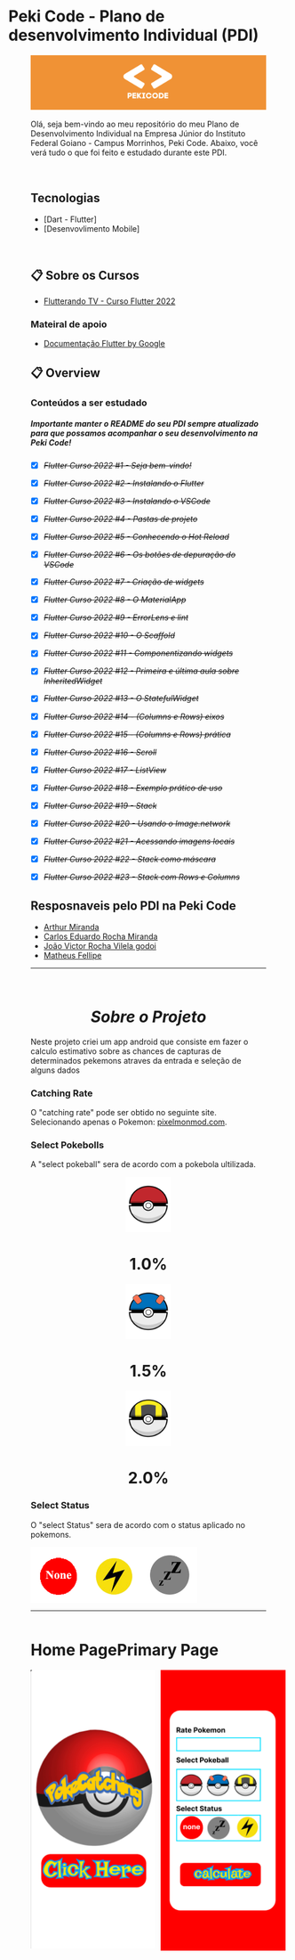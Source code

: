 # Peki Code - Plano de desenvolvimento Individual (PDI)

<figure>

  <img src="pekicode.png" alt="peki_code">

<br>

Olá, seja bem-vindo ao meu repositório do meu Plano de Desenvolvimento Individual na Empresa Júnior do Instituto Federal Goiano - Campus Morrinhos, Peki Code. Abaixo, você verá tudo o que foi feito e estudado durante este PDI.

<br>


## Tecnologias 

* [Dart - Flutter]
* [Desenvovlimento Mobile]

<br>

## :clipboard:  Sobre os Cursos 


* [Flutterando TV - Curso Flutter 2022](https://www.youtube.com/watch?v=Wdn6peqH9ZQ&list=PLlBnICoI-g-fuy5jZiCufhFip1BlBswI7)

### Mateiral de apoio

* [Documentação Flutter by Google](https://docs.flutter.dev/get-started/codelab)
  

## :clipboard: Overview

### Conteúdos a ser estudado
##### Importante manter o README do seu PDI sempre atualizado para que possamos acompanhar o seu desenvolvimento na Peki Code!

- [x] ~~*Flutter Curso 2022 #1 - Seja bem-vindo!*~~
- [x] ~~*Flutter Curso 2022 #2 - Instalando o Flutter*~~
- [x] ~~*Flutter Curso 2022 #3 - Instalando o VSCode*~~
- [x] ~~*Flutter Curso 2022 #4 - Pastas de projeto*~~
- [x] ~~*Flutter Curso 2022 #5 - Conhecendo o Hot Reload*~~
- [x] ~~*Flutter Curso 2022 #6 - Os botões de depuração do VSCode*~~
- [x] ~~*Flutter Curso 2022 #7 - Criação de widgets*~~
- [x] ~~*Flutter Curso 2022 #8 - O MaterialApp*~~
- [x] ~~*Flutter Curso 2022 #9 - ErrorLens e lint*~~
- [x] ~~*Flutter Curso 2022 #10 - O Scaffold*~~
- [x] ~~*Flutter Curso 2022 #11 - Componentizando widgets*~~
- [x] ~~*Flutter Curso 2022 #12 - Primeira e última aula sobre InheritedWidget*~~
- [x] ~~*Flutter Curso 2022 #13 - O StatefulWidget*~~
- [x] ~~*Flutter Curso 2022 #14 - (Columns e Rows) eixos*~~
- [x] ~~*Flutter Curso 2022 #15 - (Columns e Rows) prática*~~
- [x] ~~*Flutter Curso 2022 #16 - Scroll*~~
- [x] ~~*Flutter Curso 2022 #17 - ListView*~~
- [x] ~~*Flutter Curso 2022 #18 - Exemplo prático de uso*~~
- [x] ~~*Flutter Curso 2022 #19 - Stack*~~
- [x] ~~*Flutter Curso 2022 #20 - Usando o Image.network*~~
- [x] ~~*Flutter Curso 2022 #21 - Acessando imagens locais*~~
- [x] ~~*Flutter Curso 2022 #22 - Stack como máscara*~~
- [x] ~~*Flutter Curso 2022 #23 - Stack com Rows e Columns*~~


## Resposnaveis pelo PDI na Peki Code

* [Arthur Miranda](https://github.com/devarthurmiranda)
* [Carlos Eduardo Rocha Miranda](https://github.com/CarlosERM)
* [João Victor Rocha Vilela godoi](https://github.com/Joao-Victor-RVG)
* [Matheus Fellipe](https://github.com/MatheusFellipi)

<hr>
<br>

<h1 align="center"><em>Sobre o Projeto</em></h1>

Neste projeto criei um app android que consiste em fazer o calculo estimativo sobre as chances de capturas de determinados pekemons atraves da entrada e seleção de alguns dados

<!-- Primeira Box do APP -->
### Catching Rate
O "catching rate" pode ser obtido no seguinte site. Selecionando apenas o Pokemon:
[pixelmonmod.com](https://pixelmonmod.com/wiki/Available_Pok%C3%A9mon).

<!-- Box das PokeBollas -->
### Select Pokebolls
A "select pokeball" sera de acordo com a pokebola ultilizada.

<figure align="center">
    <img align="center" height=100 src="imgs/pokeballred.png" alt="1.0%">
    <figcaption><h1>1.0%</h1></figcaption>
</figure>
<figure align="center">
    <img align="center" height=100 src="imgs/pokeballblu.png">
    <figcaption><h1>1.5%</h1></figcaption>
</figure>
<figure align="center">
    <img align="center" height=100 src="imgs/pokeballblack.png">
    <figcaption><h1>2.0%</h1></figcaption>
</figure>

<!-- Box de status -->
### Select Status

O "select Status" sera de acordo com o status aplicado no pokemons.

<img align="center" height=100 src="imgs/none.png" alt="1.0%"><img align="center" height=100 src="imgs/paralyze.png"><img align="center" height=100 src="imgs/sleep.png">

<hr>

<!-- Box de status -->

<div style="display: flex;">
<h1 style="margin-left: 35;">Home Page</h1><h1 style="margin-left: 75;">Primary Page</h1>
</div>

<div style="display: flex;">
<img style="margin-right: 10px" align="center" height=500 src="imgs/homepage.png">
<img align="center" height=504 src="imgs/primarypage.png">
</div>